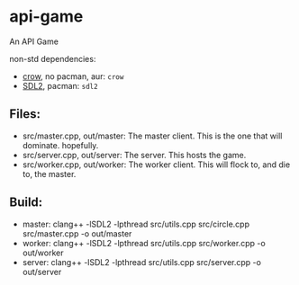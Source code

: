 # api-game

An API Game

non-std dependencies:

* [crow](https://crowcpp.org/master/getting_started/setup/linux/), no pacman, aur: `crow`
* [SDL2](https://wiki.libsdl.org/SDL2/Installation), pacman: `sdl2`

## **Files:**

* src/master.cpp, out/master: The master client. This is the one that will dominate. hopefully.
* src/server.cpp, out/server: The server. This hosts the game.
* src/worker.cpp, out/worker: The worker client. This will flock to, and die to, the master.

## **Build:**

* master: clang++ -lSDL2 -lpthread src/utils.cpp src/circle.cpp src/master.cpp -o out/master
* worker: clang++ -lSDL2 -lpthread src/utils.cpp src/worker.cpp -o out/worker
* server: clang++ -lSDL2 -lpthread src/utils.cpp src/server.cpp -o out/server
